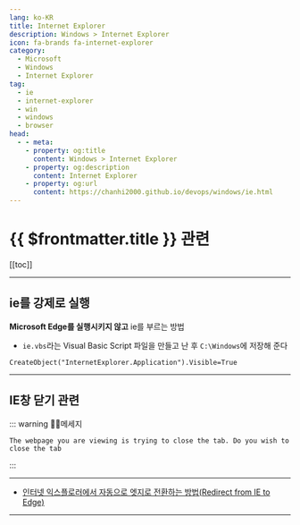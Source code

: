 ```yaml
---
lang: ko-KR
title: Internet Explorer
description: Windows > Internet Explorer
icon: fa-brands fa-internet-explorer
category:
  - Microsoft
  - Windows
  - Internet Explorer
tag: 
  - ie 
  - internet-explorer
  - win
  - windows
  - browser
head:
  - - meta:
    - property: og:title
      content: Windows > Internet Explorer
    - property: og:description
      content: Internet Explorer
    - property: og:url
      content: https://chanhi2000.github.io/devops/windows/ie.html
---
```


# {{ $frontmatter.title }} 관련

[[toc]]

---

<SiteInfo
  name="Internet Explorer 11 - Microsoft Lifecycle | Microsoft Learn"
  desc="Internet Explorer 11은 구성 요소 수명 주기 정책을 따릅니다."
  url="https://learn.microsoft.com/ko-kr/lifecycle/products/internet-explorer-11"
  logo="learn.microsoft.com/favicon.ico"
  preview="learn.microsoft.com/open-graph-image.png"/>

## ie를 강제로 실행

__Microsoft Edge를 실행시키지 않고__ ie를 부르는 방법

- `ie.vbs`라는 Visual Basic Script 파일을 만들고 난 후 <FontIcon icon="fas fa-folder-open"/>`C:\Windows`에 저장해 준다

```vbscript
CreateObject("InternetExplorer.Application").Visible=True
```

---

## IE창 닫기 관련

::: warning 🤷‍♂️메세지

```
The webpage you are viewing is trying to close the tab. Do you wish to close the tab
```

:::

---


- [인터넷 익스플로러에서 자동으로 엣지로 전환하는 방법(Redirect from IE to Edge)](https://webruden.tistory.com/794)

---

<TagLinks />